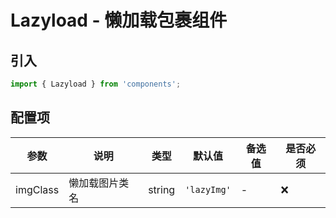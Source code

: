 # Lazyload - 懒加载包裹组件

## 引入
```jsx
import { Lazyload } from 'components';
```

## 配置项
| 参数 | 说明 | 类型 | 默认值 |备选值 | 是否必须 |
| --- | --- | --- | --- | --- | --- |
| imgClass | 懒加载图片类名 | string | `'lazyImg'` | - | ❌ |
